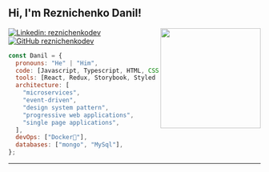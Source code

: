 <h2> Hi, I'm Reznichenko Danil!</h2>

<img align='right' src='https://user-images.githubusercontent.com/5713670/87202985-820dcb80-c2b6-11ea-9f56-7ec461c497c3.gif' width='200"'>

[![Linkedin: reznichenkodev](https://img.shields.io/badge/-reznichenkodev-blue?style=flat-square&logo=Linkedin&logoColor=white&link=https://www.linkedin.com/in/danil-reznichenko-112466298/)](https://www.linkedin.com/in/danil-reznichenko-112466298/)
[![GitHub reznichenkodev](https://img.shields.io/github/followers/reznichenkodev?label=follow&style=social)](https://github.com/reznichenkodev)

```javascript
const Danil = {
  pronouns: "He" | "Him",
  code: [Javascript, Typescript, HTML, CSS, NodeJS],
  tools: [React, Redux, Storybook, Styled - Components, Jest, Docker],
  architecture: [
    "microservices",
    "event-driven",
    "design system pattern",
    "progressive web applications",
    "single page applications",
  ],
  devOps: ["Docker🐳"],
  databases: ["mongo", "MySql"],
};
```

---
